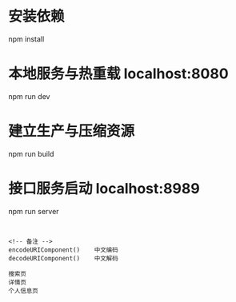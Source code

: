 # 安装依赖
npm install

# 本地服务与热重载 localhost:8080
npm run dev

# 建立生产与压缩资源
npm run build

# 接口服务启动  localhost:8989
npm run server

```


<!-- 备注 -->
encodeURIComponent()   	中文编码
decodeURIComponent()	中文解码

搜索页
详情页
个人信息页